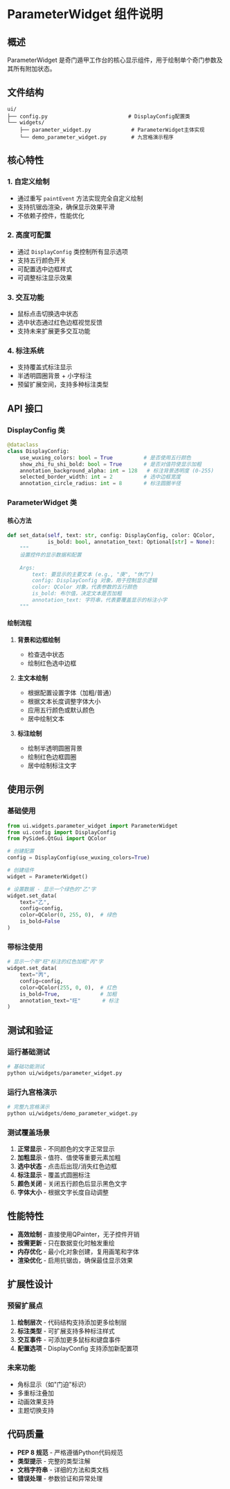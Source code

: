 # ParameterWidget 组件说明

## 概述

ParameterWidget 是奇门遁甲工作台的核心显示组件，用于绘制单个奇门参数及其所有附加状态。

## 文件结构

```
ui/
├── config.py                          # DisplayConfig配置类
└── widgets/
    ├── parameter_widget.py             # ParameterWidget主体实现
    └── demo_parameter_widget.py        # 九宫格演示程序
```

## 核心特性

### 1. 自定义绘制
- 通过重写 `paintEvent` 方法实现完全自定义绘制
- 支持抗锯齿渲染，确保显示效果平滑
- 不依赖子控件，性能优化

### 2. 高度可配置
- 通过 `DisplayConfig` 类控制所有显示选项
- 支持五行颜色开关
- 可配置选中边框样式
- 可调整标注显示效果

### 3. 交互功能
- 鼠标点击切换选中状态
- 选中状态通过红色边框视觉反馈
- 支持未来扩展更多交互功能

### 4. 标注系统
- 支持覆盖式标注显示
- 半透明圆圈背景 + 小字标注
- 预留扩展空间，支持多种标注类型

## API 接口

### DisplayConfig 类

```python
@dataclass
class DisplayConfig:
    use_wuxing_colors: bool = True          # 是否使用五行颜色
    show_zhi_fu_shi_bold: bool = True       # 是否对值符使显示加粗
    annotation_background_alpha: int = 128   # 标注背景透明度 (0-255)
    selected_border_width: int = 2          # 选中边框宽度
    annotation_circle_radius: int = 8       # 标注圆圈半径
```

### ParameterWidget 类

#### 核心方法

```python
def set_data(self, text: str, config: DisplayConfig, color: QColor, 
             is_bold: bool, annotation_text: Optional[str] = None):
    """
    设置控件的显示数据和配置
    
    Args:
        text: 要显示的主要文本 (e.g., "庚", "休门")
        config: DisplayConfig 对象，用于控制显示逻辑
        color: QColor 对象，代表参数的五行颜色
        is_bold: 布尔值，决定文本是否加粗
        annotation_text: 字符串，代表要覆盖显示的标注小字
    """
```

#### 绘制流程

1. **背景和边框绘制**
   - 检查选中状态
   - 绘制红色选中边框

2. **主文本绘制**
   - 根据配置设置字体（加粗/普通）
   - 根据文本长度调整字体大小
   - 应用五行颜色或默认颜色
   - 居中绘制文本

3. **标注绘制**
   - 绘制半透明圆圈背景
   - 绘制红色边框圆圈
   - 居中绘制标注文字

## 使用示例

### 基础使用

```python
from ui.widgets.parameter_widget import ParameterWidget
from ui.config import DisplayConfig
from PySide6.QtGui import QColor

# 创建配置
config = DisplayConfig(use_wuxing_colors=True)

# 创建组件
widget = ParameterWidget()

# 设置数据 - 显示一个绿色的"乙"字
widget.set_data(
    text="乙",
    config=config,
    color=QColor(0, 255, 0),  # 绿色
    is_bold=False
)
```

### 带标注使用

```python
# 显示一个带"旺"标注的红色加粗"丙"字
widget.set_data(
    text="丙",
    config=config,
    color=QColor(255, 0, 0),  # 红色
    is_bold=True,             # 加粗
    annotation_text="旺"       # 标注
)
```

## 测试和验证

### 运行基础测试

```bash
# 基础功能测试
python ui/widgets/parameter_widget.py
```

### 运行九宫格演示

```bash
# 完整九宫格演示
python ui/widgets/demo_parameter_widget.py
```

### 测试覆盖场景

1. **正常显示** - 不同颜色的文字正常显示
2. **加粗显示** - 值符、值使等重要元素加粗
3. **选中状态** - 点击后出现/消失红色边框
4. **标注显示** - 覆盖式圆圈标注
5. **颜色关闭** - 关闭五行颜色后显示黑色文字
6. **字体大小** - 根据文字长度自动调整

## 性能特性

- **高效绘制** - 直接使用QPainter，无子控件开销
- **按需更新** - 只在数据变化时触发重绘
- **内存优化** - 最小化对象创建，复用画笔和字体
- **渲染优化** - 启用抗锯齿，确保最佳显示效果

## 扩展性设计

### 预留扩展点

1. **绘制层次** - 代码结构支持添加更多绘制层
2. **标注类型** - 可扩展支持多种标注样式
3. **交互事件** - 可添加更多鼠标和键盘事件
4. **配置选项** - DisplayConfig 支持添加新配置项

### 未来功能

- 角标显示（如"门迫"标识）
- 多重标注叠加
- 动画效果支持
- 主题切换支持

## 代码质量

- **PEP 8 规范** - 严格遵循Python代码规范
- **类型提示** - 完整的类型注解
- **文档字符串** - 详细的方法和类文档
- **错误处理** - 参数验证和异常处理
